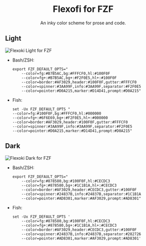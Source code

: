 <p align="center">
	<h1 align="center">Flexofi for FZF</h2>
</p>

<p align="center">An inky color scheme for prose and code.</p>

## Light

![Flexoki Light for FZF](screenshots/flexoki-fzf-light.png)

* Bash/ZSH:

	```shell
	export FZF_DEFAULT_OPTS="
		--color=fg:#B7B5AC,bg:#FFFCF0,hl:#100F0F
		--color=fg+:#B7B5AC,bg+:#F2F0E5,hl+:#100F0F
		--color=border:#AF3029,header:#100F0F,gutter:#FFFCF0
		--color=spinner:#3AA99F,info:#3AA99F,separator:#F2F0E5
		--color=pointer:#D0A215,marker:#D14D41,prompt:#D0A215"
	```
* Fish:
 
	```shell
	set -Ux FZF_DEFAULT_OPTS "
   --color=fg:#100F0F,bg:#FFFCF0,hl:#000000
   --color=fg+:#6F6E69,bg+:#F2F0E5,hl+:#000000
   --color=border:#AF3029,header:#100F0F,gutter:#FFFCF0
   --color=spinner:#3AA99F,info:#3AA99F,separator:#F2F0E5
   --color=pointer:#D0A215,marker:#D14D41,prompt:#D0A215"
	```

## Dark

![Flexoki Dark for FZF](screenshots/flexoki-fzf-dark.png)

* Bash/ZSH:

	```shell
	export FZF_DEFAULT_OPTS="
   		--color=fg:#878580,bg:#100F0F,hl:#CECDC3
   		--color=fg+:#878580,bg+:#1C1B1A,hl+:#CECDC3
   		--color=border:#AF3029,header:#CECDC3,gutter:#100F0F
   		--color=spinner:#24837B,info:#24837B,separator:#1C1B1A
   		--color=pointer:#AD8301,marker:#AF3029,prompt:#AD8301"
	```

 * Fish:

	```shell
  	set -Ux FZF_DEFAULT_OPTS '
		--color=fg:#878580,bg:#100F0F,hl:#CECDC3
		--color=fg+:#878580,bg+:#1C1B1A,hl+:#CECDC3
		--color=border:#AF3029,header:#CECDC3,gutter:#100F0F
		--color=spinner:#24837B,info:#24837B,separator:#282726
		--color=pointer:#AD8301,marker:#AF3029,prompt:#AD8301'
	```
